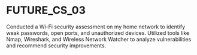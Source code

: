 # FUTURE_CS_03
Conducted a Wi-Fi security assessment on my home network to identify weak passwords, open ports, and unauthorized devices. Utilized tools like Nmap, Wireshark, and Wireless Network Watcher to analyze vulnerabilities and recommend security improvements.
